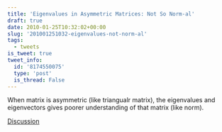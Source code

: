 ```yaml
---
title: 'Eigenvalues in Asymmetric Matrices: Not So Norm-al'
draft: true
date: 2010-01-25T10:32:02+00:00
slug: '201001251032-eigenvalues-not-norm-al'
tags:
  - tweets
is_tweet: true
tweet_info:
  id: '8174550075'
  type: 'post'
  is_thread: False
---
```




When matrix is asymmetric (like triangualr matrix), the eigenvalues and eigenvectors gives poorer understanding of that matrix (like norm).

[Discussion](https://x.com/sytelus/status/8174550075)

